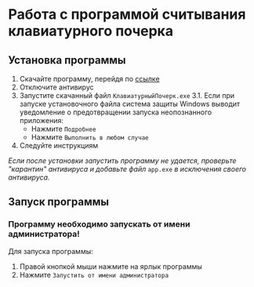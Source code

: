 # Работа с программой считывания клавиатурного почерка

## Установка программы

1. Скачайте программу, перейдя по [ссылке](https://disk.yandex.ru/d/eE0nV3W8DFPTdg)
2. Отключите антивирус
3. Запустите скачанный файл `КлавиатурныйПочерк.exe`
3.1. Если при запуске установочного файла система защиты Windows выводит уведомление о предотвращении запуска неопознанного приложения:
    - Нажмите `Подробнее`
    - Нажмите `Выполнить в любом случае`
5. Следуйте инструкциям

*Если после установки запустить программу не удается, проверьте "карантин" антивируса и добавьте файл* `app.exe` *в исключения своего антивируса.*

## Запуск программы

### Программу необходимо запускать от имени администратора!
Для запуска программы:
1. Правой кнопкой мыши нажмите на ярлык программы
2. Нажмите `Запустить от имени администратора`
